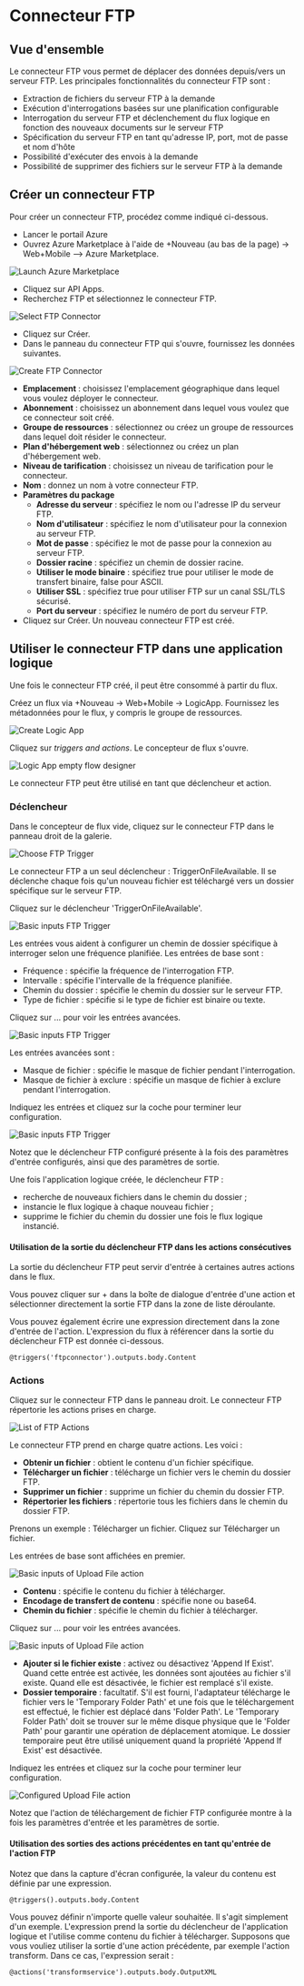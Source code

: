 ﻿<properties 
	pageTitle="Connecteur FTP"
	description="Prise en main du connecteur FTP"
	authors="rajeshramabathiran" 
	manager="dwrede" 
	editor="" 
	services="app-service\logic" 
	documentationCenter=""/>

<tags
	ms.service="app-service-logic"
	ms.workload="integration"
	ms.tgt_pltfrm="na"
	ms.devlang="na"
	ms.topic="article"
	ms.date="03/05/2015"
	ms.author="rajeshramabathiran"/>

# Connecteur FTP

## Vue d'ensemble
Le connecteur FTP vous permet de déplacer des données depuis/vers un serveur FTP. Les principales fonctionnalités du connecteur FTP sont :

- Extraction de fichiers du serveur FTP à la demande
- Exécution d'interrogations basées sur une planification configurable
- Interrogation du serveur FTP et déclenchement du flux logique en fonction des nouveaux documents sur le serveur FTP
- Spécification du serveur FTP en tant qu'adresse IP, port, mot de passe et nom d'hôte
- Possibilité d'exécuter des envois à la demande
- Possibilité de supprimer des fichiers sur le serveur FTP à la demande

## Créer un connecteur FTP
Pour créer un connecteur FTP, procédez comme indiqué ci-dessous.
- Lancer le portail Azure
- Ouvrez Azure Marketplace à l'aide de +Nouveau (au bas de la page) -> Web+Mobile --> Azure Marketplace.

![Launch Azure Marketplace][1]
- Cliquez sur API Apps.
- Recherchez FTP et sélectionnez le connecteur FTP.

![Select FTP Connector][2]
- Cliquez sur Créer.
- Dans le panneau du connecteur FTP qui s'ouvre, fournissez les données suivantes.

![Create FTP Connector][3]

- **Emplacement** : choisissez l'emplacement géographique dans lequel vous voulez déployer le connecteur.
- **Abonnement** : choisissez un abonnement dans lequel vous voulez que ce connecteur soit créé.
- **Groupe de ressources** : sélectionnez ou créez un groupe de ressources dans lequel doit résider le connecteur.
- **Plan d'hébergement web** : sélectionnez ou créez un plan d'hébergement web.
- **Niveau de tarification** : choisissez un niveau de tarification pour le connecteur.
- **Nom** : donnez un nom à votre connecteur FTP.
- **Paramètres du package** 
	- **Adresse du serveur** : spécifiez le nom ou l'adresse IP du serveur FTP.
	- **Nom d'utilisateur** : spécifiez le nom d'utilisateur pour la connexion au serveur FTP.
	- **Mot de passe** : spécifiez le mot de passe pour la connexion au serveur FTP.
	- **Dossier racine** : spécifiez un chemin de dossier racine.
	- **Utiliser le mode binaire** : spécifiez true pour utiliser le mode de transfert binaire, false pour ASCII.
	- **Utiliser SSL** : spécifiez true pour utiliser FTP sur un canal SSL/TLS sécurisé.
	- **Port du serveur** : spécifiez le numéro de port du serveur FTP.
- Cliquez sur Créer. Un nouveau connecteur FTP est créé.

## Utiliser le connecteur FTP dans une application logique
Une fois le connecteur FTP créé, il peut être consommé à partir du flux.

Créez un flux via +Nouveau -> Web+Mobile -> LogicApp. Fournissez les métadonnées pour le flux, y compris le groupe de ressources.

![Create Logic App][4]

Cliquez sur  *triggers and actions*. Le concepteur de flux s'ouvre.

![Logic App empty flow designer][5]

Le connecteur FTP peut être utilisé en tant que déclencheur et action. 

### Déclencheur
Dans le concepteur de flux vide, cliquez sur le connecteur FTP dans le panneau droit de la galerie.

![Choose FTP Trigger][6]

Le connecteur FTP a un seul déclencheur : TriggerOnFileAvailable. Il se déclenche chaque fois qu'un nouveau fichier est téléchargé vers un dossier spécifique sur le serveur FTP.

Cliquez sur le déclencheur  'TriggerOnFileAvailable'.

![Basic inputs FTP Trigger][7]

Les entrées vous aident à configurer un chemin de dossier spécifique à interroger selon une fréquence planifiée. Les entrées de base sont :
- Fréquence : spécifie la fréquence de l'interrogation FTP.
- Intervalle : spécifie l'intervalle de la fréquence planifiée.
- Chemin du dossier : spécifie le chemin du dossier sur le serveur FTP.
- Type de fichier : spécifie si le type de fichier est binaire ou texte.

Cliquez sur ... pour voir les entrées avancées. 

![Basic inputs FTP Trigger][8]

Les entrées avancées sont :
- Masque de fichier : spécifie le masque de fichier pendant l'interrogation.
- Masque de fichier à exclure : spécifie un masque de fichier à exclure pendant l'interrogation.

Indiquez les entrées et cliquez sur la coche pour terminer leur configuration.

![Basic inputs FTP Trigger][9]

Notez que le déclencheur FTP configuré présente à la fois des paramètres d'entrée configurés, ainsi que des paramètres de sortie. 

Une fois l'application logique créée, le déclencheur FTP : 


- recherche de nouveaux fichiers dans le chemin du dossier ;
- instancie le flux logique à chaque nouveau fichier ;
- supprime le fichier du chemin du dossier une fois le flux logique instancié.

#### Utilisation de la sortie du déclencheur FTP dans les actions consécutives
La sortie du déclencheur FTP peut servir d'entrée à certaines autres actions dans le flux. 

Vous pouvez cliquer sur + dans la boîte de dialogue d'entrée d'une action et sélectionner directement la sortie FTP dans la zone de liste déroulante.

Vous pouvez également écrire une expression directement dans la zone d'entrée de l'action. L'expression du flux à référencer dans la sortie du déclencheur FTP est donnée ci-dessous.

	@triggers('ftpconnector').outputs.body.Content

### Actions
Cliquez sur le connecteur FTP dans le panneau droit. Le connecteur FTP répertorie les actions prises en charge.

![List of FTP Actions][10]

Le connecteur FTP prend en charge quatre actions. Les voici :

- **Obtenir un fichier** : obtient le contenu d'un fichier spécifique.
- **Télécharger un fichier** : télécharge un fichier vers le chemin du dossier FTP.
- **Supprimer un fichier** : supprime un fichier du chemin du dossier FTP.
- **Répertorier les fichiers** : répertorie tous les fichiers dans le chemin du dossier FTP.

Prenons un exemple : Télécharger un fichier. Cliquez sur Télécharger un fichier.

Les entrées de base sont affichées en premier.

![Basic inputs of Upload File action][11]


- **Contenu** : spécifie le contenu du fichier à télécharger.
- **Encodage de transfert de contenu** : spécifie none ou base64.
- **Chemin du fichier** : spécifie le chemin du fichier à télécharger.

Cliquez sur ... pour voir les entrées avancées.

![Basic inputs of Upload File action][12]


- **Ajouter si le fichier existe** : activez ou désactivez  'Append If Exist'. Quand cette entrée est activée, les données sont ajoutées au fichier s'il existe. Quand elle est désactivée, le fichier est remplacé s'il existe.
- **Dossier temporaire** : facultatif. S'il est fourni, l'adaptateur télécharge le fichier vers le  'Temporary Folder Path' et une fois que le téléchargement est effectué, le fichier est déplacé dans  'Folder Path'. Le  'Temporary Folder Path' doit se trouver sur le même disque physique que le  'Folder Path' pour garantir une opération de déplacement atomique. Le dossier temporaire peut être utilisé uniquement quand la propriété  'Append If Exist' est désactivée.

Indiquez les entrées et cliquez sur la coche pour terminer leur configuration.

![Configured Upload File action][13]

Notez que l'action de téléchargement de fichier FTP configurée montre à la fois les paramètres d'entrée et les paramètres de sortie.

#### Utilisation des sorties des actions précédentes en tant qu'entrée de l'action FTP
Notez que dans la capture d'écran configurée, la valeur du contenu est définie par une expression.

	@triggers().outputs.body.Content


Vous pouvez définir n'importe quelle valeur souhaitée. Il s'agit simplement d'un exemple. L'expression prend la sortie du déclencheur de l'application logique et l'utilise comme contenu du fichier à télécharger. Supposons que vous vouliez utiliser la sortie d'une action précédente, par exemple l'action transform. Dans ce cas, l'expression serait :

	@actions('transformservice').outputs.body.OutputXML


<!-- Image reference -->
[1]: ./media/app-service-logic-connector-FTP/LaunchAzureMarketplace.PNG
[2]: ./media/app-service-logic-connector-FTP/SelectFTPConnector.PNG
[3]: ./media/app-service-logic-connector-FTP/CreateFTPConnector.PNG
[4]: ./media/app-service-logic-connector-FTP/CreateLogicApp.PNG
[5]: ./media/app-service-logic-connector-FTP/LogicAppEmptyFlowDesigner.PNG
[6]: ./media/app-service-logic-connector-FTP/ChooseFTPTrigger.PNG
[7]: ./media/app-service-logic-connector-FTP/BasicInputsFTPTrigger.PNG
[8]: ./media/app-service-logic-connector-FTP/AdvancedInputsFTPTrigger.PNG
[9]: ./media/app-service-logic-connector-FTP/ConfiguredFTPTrigger.PNG
[10]: ./media/app-service-logic-connector-FTP/ListOfFTPActions.PNG
[11]: ./media/app-service-logic-connector-FTP/BasicInputsUploadFile.PNG
[12]: ./media/app-service-logic-connector-FTP/AdvancedInputsUploadFile.PNG
[13]: ./media/app-service-logic-connector-FTP/ConfiguredUploadFile.PNG

<!--HONumber=49-->
